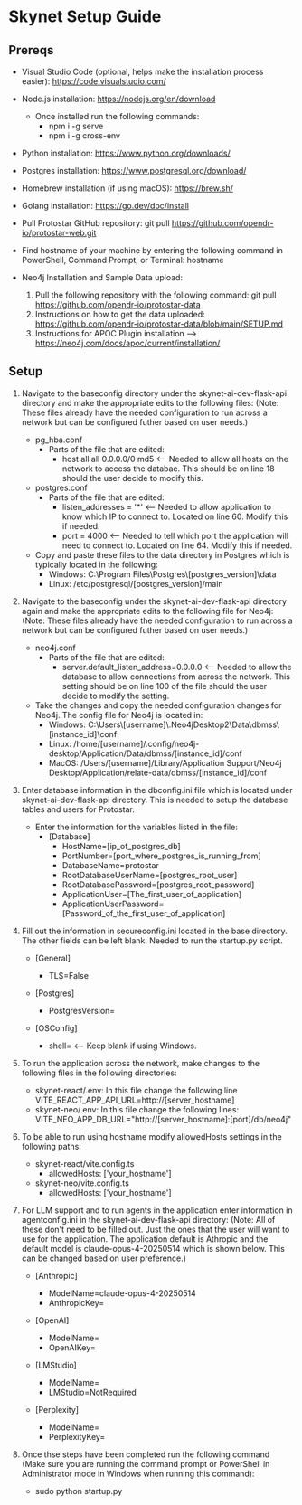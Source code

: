 # Skynet Setup Guide
## Prereqs
- Visual Studio Code (optional, helps make the installation process easier): https://code.visualstudio.com/
- Node.js installation: https://nodejs.org/en/download
	- Once installed run the following commands:
		- npm i -g serve
		- npm i -g cross-env
- Python installation: https://www.python.org/downloads/
- Postgres installation: https://www.postgresql.org/download/
- Homebrew installation (if using macOS): https://brew.sh/
- Golang installation: https://go.dev/doc/install
- Pull Protostar GitHub repository: git pull https://github.com/opendr-io/protostar-web.git
- Find hostname of your machine by entering the following command in PowerShell, Command Prompt, or Terminal: hostname

- Neo4j Installation and Sample Data upload:
	1. Pull the following repository with the following command: git pull https://github.com/opendr-io/protostar-data
	2. Instructions on how to get the data uploaded: https://github.com/opendr-io/protostar-data/blob/main/SETUP.md
	3. Instructions for APOC Plugin installation --> https://neo4j.com/docs/apoc/current/installation/

## Setup
1. Navigate to the baseconfig directory under the skynet-ai-dev-flask-api directory and make the appropriate edits to the following files: (Note: These files already have the needed configuration to run across a network but can be configured futher based on user needs.)
	 - pg_hba.conf
	 	-	Parts of the file that are edited:
	 		-	host all all 0.0.0.0/0 md5 <-- Needed to allow all hosts on the network to access the databae. This should be on line 18 should the user decide to modify this.
	 - postgres.conf
	 	- Parts of the file that are edited:
			- listen_addresses = '*' <-- Needed to allow application to know which IP to connect to. Located on line 60. Modify this if needed.
			- port = 4000 <-- Needed to tell which port the application will need to connect to. Located on line 64. Modify this if needed.
	 - Copy and paste these files to the data directory in Postgres which is typically located in the following:
	 	- Windows: C:\Program Files\Postgres\\[postgres_version]\data 
		- Linux: /etc/postgresql/[postgres_version]/main

2. Navigate to the baseconfig under the skynet-ai-dev-flask-api directory again and make the appropriate edits to the following file for Neo4j: (Note: These files already have the needed configuration to run across a network but can be configured futher based on user needs.)
   - neo4j.conf
	 	- Parts of the file that are edited:
			- server.default_listen_address=0.0.0.0 <-- Needed to allow the database to allow connections from across the network. This setting should be on line 100 of the file should the user decide to modify the setting.
   - Take the changes and copy the needed configuration changes for Neo4j. The config file for Neo4j is located in:
	 	- Windows: C:\Users\\[username]\\.Neo4jDesktop2\Data\dbmss\\[instance_id]\conf
		- Linux: /home/[username]/.config/neo4j-desktop/Application/Data/dbmss/[instance_id]/conf
		- MacOS: /Users/[username]/Library/Application Support/Neo4j Desktop/Application/relate-data/dbmss/[instance_id]/conf

3. Enter database information in the dbconfig.ini file which is located under skynet-ai-dev-flask-api directory. This is needed to setup the database tables and users for Protostar.
	- Enter the information for the variables listed in the file:
 		- [Database]
			- HostName=[ip_of_postgres_db]
			- PortNumber=[port_where_postgres_is_running_from]
			- DatabaseName=protostar
			- RootDatabaseUserName=[postgres_root_user]
			- RootDatabasePassword=[postgres_root_password]
			- ApplicationUser=[The_first_user_of_application]
			- ApplicationUserPassword=[Password_of_the_first_user_of_application]

4. Fill out the information in secureconfig.ini located in the base directory. The other fields can be left blank. Needed to run the startup.py script.
	- [General]
		- TLS=False

	- [Postgres]
		- PostgresVersion=
	
	- [OSConfig]
		-	shell= <-- Keep blank if using Windows.

5. To run the application across the network, make changes to the following files in the following directories:
   - skynet-react/.env: In this file change the following line VITE_REACT_APP_API_URL=http://[server_hostname]
   - skynet-neo/.env: In this file change the following lines: VITE_NEO_APP_DB_URL="http://[server_hostname]:[port]/db/neo4j"

6. To be able to run using hostname modify allowedHosts settings in the following paths:
	- skynet-react/vite.config.ts
		- allowedHosts: ['your_hostname'] 
	- skynet-neo/vite.config.ts
		- allowedHosts: ['your_hostname']

7. For LLM support and to run agents in the application enter information in agentconfig.ini in the skynet-ai-dev-flask-api directory: (Note: All of these don't need to be filled out. Just the ones that the user will want to use for the application. The application default is Athropic and the default model is claude-opus-4-20250514 which is shown below. This can be changed based on user preference.)
	- [Anthropic]
		- ModelName=claude-opus-4-20250514
		- AnthropicKey=
			
	- [OpenAI]
		- ModelName=
		- OpenAIKey=

	- [LMStudio]
		- ModelName=
		- LMStudio=NotRequired

	- [Perplexity]
		- ModelName=
		- PerplexityKey=

8. Once thse steps have been completed run the following command (Make sure you are running the command prompt or PowerShell in Administrator mode in Windows when running this command):
	- sudo python startup.py